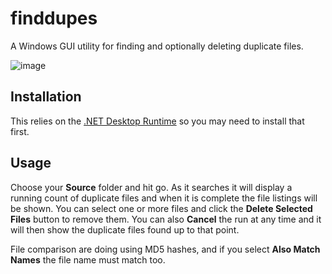 # finddupes

A Windows GUI utility for finding and optionally deleting duplicate files.

![image](https://github.com/drittich/finddupes2/assets/1222810/73bdf3b6-dc07-4331-b265-0ecdfc6765ef)

## Installation

This relies on the [.NET Desktop Runtime](https://dotnet.microsoft.com/en-us/download/dotnet/8.0) so you may need to install that first.

## Usage

Choose your **Source** folder and hit go. As it searches it will display a running count of duplicate files and when it is complete the file listings will be shown. 
You can select one or more files and click the **Delete Selected Files** button to remove them. You can also **Cancel** the run at any time and it will then show the duplicate files found up to that point.

File comparison are doing using MD5 hashes, and if you select **Also Match Names** the file name must match too.
